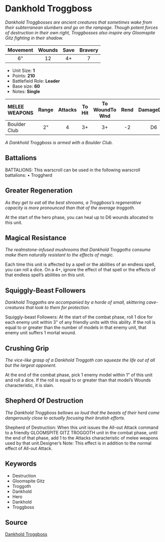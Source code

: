 # Dankhold Troggboss

_Dankhold Troggbosses are ancient creatures that sometimes wake from their subterranean slumbers and go on the rampage. Though potent forces of destruction in their own right, Troggbosses also inspire any Gloomspite Gitz fighting in their shadow._


| Movement | Wounds | Save | Bravery |
|:--------:|:------:|:----:|:-------:|
| 6" | 12 | 4+ | 7 |

* Unit Size: **1**
* Points: **210**
* Battlefield Role: **Leader**
* Base size: **60**
* Notes: **Single**

| MELEE WEAPONS | Range | Attacks | To Hit | To WoundTo Wnd | Rend | DamageDmg |
|:---|:--:|:--:|:--:|:--:|:--:|:--:|
| Boulder Club | 2" | 4 | 3+ | 3+ | -2 | D6 |


_A Dankhold Troggboss is armed with a Boulder Club._

## Battalions

BATTALIONS: This warscroll can be used in the following warscroll battalions: • Troggherd

## Greater Regeneration

_As they get to eat all the best shrooms, a Troggboss’s regenerative capacity is more pronounced than that of the average troggoth._

At the start of the hero phase, you can heal up to D6 wounds allocated to this unit.

## Magical Resistance

_The realmstone-infused mushrooms that Dankhold Troggoths consume make them naturally resistant to the effects of magic._

Each time this unit is affected by a spell or the abilities of an endless spell, you can roll a dice. On a 4+, ignore the effect of that spell or the effects of that endless spell’s abilities on this unit.

## Squiggly-Beast Followers

_Dankhold Troggoths are accompanied by a horde of small, skittering cave-creatures that look to them for protection._

Squiggly-beast Followers: At the start of the combat phase, roll 1 dice for each enemy unit within 3" of any friendly units with this ability. If the roll is equal to or greater than the number of models in that enemy unit, that enemy unit suffers 1 mortal wound.

## Crushing Grip

_The vice-like grasp of a Dankhold Troggoth can squeeze the life out of all but the largest opponent._

At the end of the combat phase, pick 1 enemy model within 1" of this unit and roll a dice. If the roll is equal to or greater than that model’s Wounds characteristic, it is slain.

## Shepherd Of Destruction

_The Dankhold Troggboss bellows so loud that the beasts of their herd come dangerously close to actually focusing their brutish efforts._

Shepherd of Destruction: When this unit issues the All-out Attack command to a friendly GLOOMSPITE GITZ TROGGOTH unit in the combat phase, until the end of that phase, add 1 to the Attacks characteristic of melee weapons used by that unit.Designer’s Note: This effect is in addition to the normal effect of All-out Attack.

## Keywords

* Destruction
* Gloomspite Gitz
* Troggoth
* Dankhold
* Hero
* Dankhold
* Troggboss


## Source

[Dankhold Troggboss](https://wahapedia.ru/aos3/factions/gloomspite-gitz/Dankhold-Troggboss)

